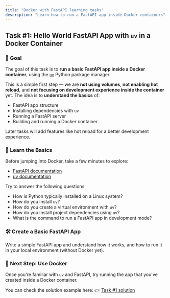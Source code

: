 ```yaml
---
title: "Docker with FastAPI learning tasks"
description: "Learn how to run a FastAPI app inside Docker containers"
---
```


## Task #1: Hello World FastAPI App with `uv` in a Docker Container

### 🎯 Goal

The goal of this task is to **run a basic FastAPI app inside a Docker container**, using the [`uv`](https://docs.astral.sh/uv/) Python package manager.

This is a simple first step — we are **not using volumes**, **not enabling hot reload**, and **not focusing on development experience inside the container** yet. The idea is to **understand the basics** of:

- FastAPI app structure
- Installing dependencies with `uv`
- Running a FastAPI server
- Building and running a Docker container

Later tasks will add features like hot reload for a better development experience.

### 🧠 Learn the Basics

Before jumping into Docker, take a few minutes to explore:

- [FastAPI documentation](https://fastapi.tiangolo.com/)
- [uv documentation](https://docs.astral.sh/uv/guides/integration/docker/])

Try to answer the following questions:

- How is Python typically installed on a Linux system?
- How do you install `uv`?
- How do you create a virtual environment with `uv`?
- How do you install project dependencies using `uv`?
- What is the command to run a FastAPI app in development mode?

### 🛠️ Create a Basic FastAPI App

Write a simple FastAPI app and understand how it works, and how to run it in your local environment (without Docker yet).

### 🐳 Next Step: Use Docker

Once you're familiar with `uv` and FastAPI, try running the app that you've created inside a Docker container.

You can check the solution example here:
👉 [Task #1 solution](./task1)
